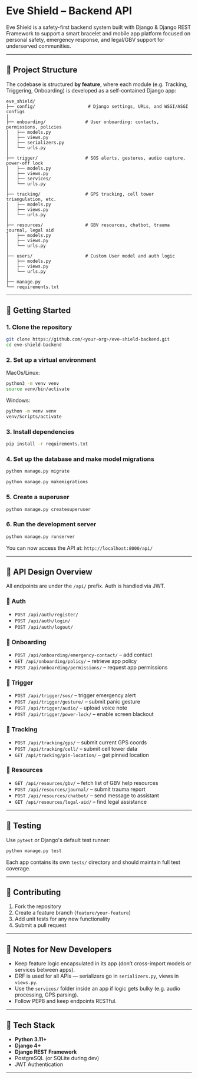 # Eve Shield – Backend API

Eve Shield is a safety-first backend system built with Django & Django REST Framework to support a smart bracelet and mobile app platform focused on personal safety, emergency response, and legal/GBV support for underserved communities.

---

## 📁 Project Structure

The codebase is structured **by feature**, where each module (e.g. Tracking, Triggering, Onboarding) is developed as a self-contained Django app:

```
eve_shield/
├── config/                    # Django settings, URLs, and WSGI/ASGI configs
│
├── onboarding/               # User onboarding: contacts, permissions, policies
│   ├── models.py
│   ├── views.py
│   ├── serializers.py
│   └── urls.py
│
├── trigger/                  # SOS alerts, gestures, audio capture, power-off lock
│   ├── models.py
│   ├── views.py
│   ├── services/
│   └── urls.py
│
├── tracking/                 # GPS tracking, cell tower triangulation, etc.
│   ├── models.py
│   ├── views.py
│   └── urls.py
│
├── resources/                # GBV resources, chatbot, trauma journal, legal aid
│   ├── models.py
│   ├── views.py
│   └── urls.py
│
├── users/                    # Custom User model and auth logic
│   ├── models.py
│   ├── views.py
│   └── urls.py
│
├── manage.py
└── requirements.txt
```

---

## 🚀 Getting Started

### 1. Clone the repository

```bash
git clone https://github.com/<your-org>/eve-shield-backend.git
cd eve-shield-backend
```

### 2. Set up a virtual environment

MacOs/Linux:

```bash
python3 -m venv venv
source venv/bin/activate
```

Windows:

```bash
python -m venv venv
venv/Scripts/activate
```

### 3. Install dependencies

```bash
pip install -r requirements.txt
```

### 4. Set up the database and make model migrations

```bash
python manage.py migrate
```

```bash
python manage.py makemigrations
```

### 5. Create a superuser

```bash
python manage.py createsuperuser
```

### 6. Run the development server

```bash
python manage.py runserver
```

You can now access the API at: `http://localhost:8000/api/`

---

## 📡 API Design Overview

All endpoints are under the `/api/` prefix. Auth is handled via JWT.

### 🔐 Auth

- `POST /api/auth/register/`
- `POST /api/auth/login/`
- `POST /api/auth/logout/`

### 👤 Onboarding

- `POST /api/onboarding/emergency-contact/` – add contact
- `GET /api/onboarding/policy/` – retrieve app policy
- `POST /api/onboarding/permissions/` – request app permissions

### 🚨 Trigger

- `POST /api/trigger/sos/` – trigger emergency alert
- `POST /api/trigger/gesture/` – submit panic gesture
- `POST /api/trigger/audio/` – upload voice note
- `POST /api/trigger/power-lock/` – enable screen blackout

### 📍 Tracking

- `POST /api/tracking/gps/` – submit current GPS coords
- `POST /api/tracking/cell/` – submit cell tower data
- `GET /api/tracking/pin-location/` – get pinned location

### 📘 Resources

- `GET /api/resources/gbv/` – fetch list of GBV help resources
- `POST /api/resources/journal/` – submit trauma report
- `POST /api/resources/chatbot/` – send message to assistant
- `GET /api/resources/legal-aid/` – find legal assistance

---

## 🧪 Testing

Use `pytest` or Django's default test runner:

```bash
python manage.py test
```

Each app contains its own `tests/` directory and should maintain full test coverage.

---

## 👥 Contributing

1. Fork the repository
2. Create a feature branch (`feature/your-feature`)
3. Add unit tests for any new functionality
4. Submit a pull request

---

## 🧭 Notes for New Developers

- Keep feature logic encapsulated in its app (don’t cross-import models or services between apps).
- DRF is used for all APIs — serializers go in `serializers.py`, views in `views.py`.
- Use the `services/` folder inside an app if logic gets bulky (e.g. audio processing, GPS parsing).
- Follow PEP8 and keep endpoints RESTful.

---

## 📌 Tech Stack

- **Python 3.11+**
- **Django 4+**
- **Django REST Framework**
- PostgreSQL (or SQLite during dev)
- JWT Authentication

---
